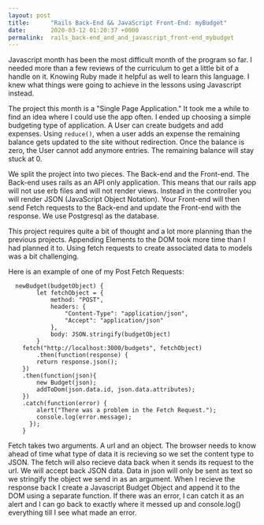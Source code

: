 ```yaml
---
layout: post
title:      "Rails Back-End && JavaScript Front-End: myBudget"
date:       2020-03-12 01:20:37 +0000
permalink:  rails_back-end_and_and_javascript_front-end_mybudget
---
```



Javascript month has been the most difficult month of the program so far. I needed more than a few reviews of the curriculum to get a little bit of a handle on it. Knowing Ruby made it helpful as well to learn this language. I knew what things were going to achieve in the lessons using Javascript instead. 

The project this month is a "Single Page Application." It took me a while to find an idea where I could use the app often. I ended up choosing a simple budgeting type of application. A User can create budgets and add expenses. Using `reduce()`, when a user adds an expense the remaining balance gets updated to the site without redirection. Once the balance is zero, the User cannot add anymore entries. The remaining balance will stay stuck at 0.

We split the project into two pieces. The Back-end and the Front-end. The Back-end uses rails as an API only application. This means that our rails app will not use erb files and will not render views. Instead in the controller you will render JSON (JavaScript Object Notation). Your Front-end will then send Fetch requests to the Back-end and update the Front-end with the response. We use Postgresql as the database.

This project requires quite a bit of thought and a lot more planning than the previous projects. Appending Elements to the DOM took more time than I had planned it to. Using fetch requests to create associated data to models was a bit challenging. 

Here is an example of one of my Post Fetch Requests:

```
  newBudget(budgetObject) {
        let fetchObject = {
            method: "POST",
            headers: {
                "Content-Type": "application/json",
                "Accept": "application/json"
            }, 
            body: JSON.stringify(budgetObject)
        }
    fetch("http://localhost:3000/budgets", fetchObject)
        .then(function(response) { 
        return response.json();
    })
    .then(function(json){
        new Budget(json);
        addToDom(json.data.id, json.data.attributes);
    })
    .catch(function(error) {
        alert("There was a problem in the Fetch Request.");
        console.log(error.message);
      });
    }

```

Fetch takes two arguments. A url and an object. The browser needs to know ahead of time what type of data it is recieving so we set the content type to JSON. The fetch will also recieve data back when it sends its request to the url. We will accept back JSON data. Data in json will only be sent as text so we stringify the object we send in as an argument. When I recieve the response back I create a Javascript Budget Object and append it to the DOM using a separate function. If there was an error, I can catch it as an alert and I can go back to exactly where it messed up and console.log() everything till I see what made an error.
